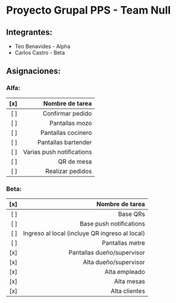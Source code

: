 # Proyecto Grupal PPS - Team Null

## Integrantes:  
+ Teo Benavides - Alpha
+ Carlos Castro - Beta

## Asignaciones:  

### Alfa:
| [x] |           Nombre de tarea |
|----:|--------------------------:|
| [ ] | Confirmar pedido          |
| [ ] | Pantallas mozo            |
| [ ] | Pantallas cocinero        |
| [ ] | Pantallas bartender       |
| [ ] | Varias push notifications |
| [ ] | QR de mesa                |
| [ ] | Realizar pedidos          |

### Beta: 
| [x] |                                Nombre de tarea |
|----:|-----------------------------------------------:|
| [ ] | Base QRs                                       |
| [ ] | Base push notifications                        |
| [ ] | Ingreso al local (incluye QR ingreso al local) |
| [ ] | Pantallas metre                                |
| [x] | Pantallas dueño/supervisor                     |
| [x] | Alta dueño/supervisor                          |
| [x] | Alta empleado                                  |
| [x] | Alta mesas                                     |
| [x] | Alta clientes                                  |